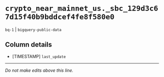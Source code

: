 # `crypto_near_mainnet_us._sbc_129d3c67d15f40b9bddcef4fe8f580e0`
`bq-1` | `bigquery-public-data`

## Column details
* [TIMESTAMP] `last_update`

-------------------------------------------------------------------------------
*Do not make edits above this line.*
